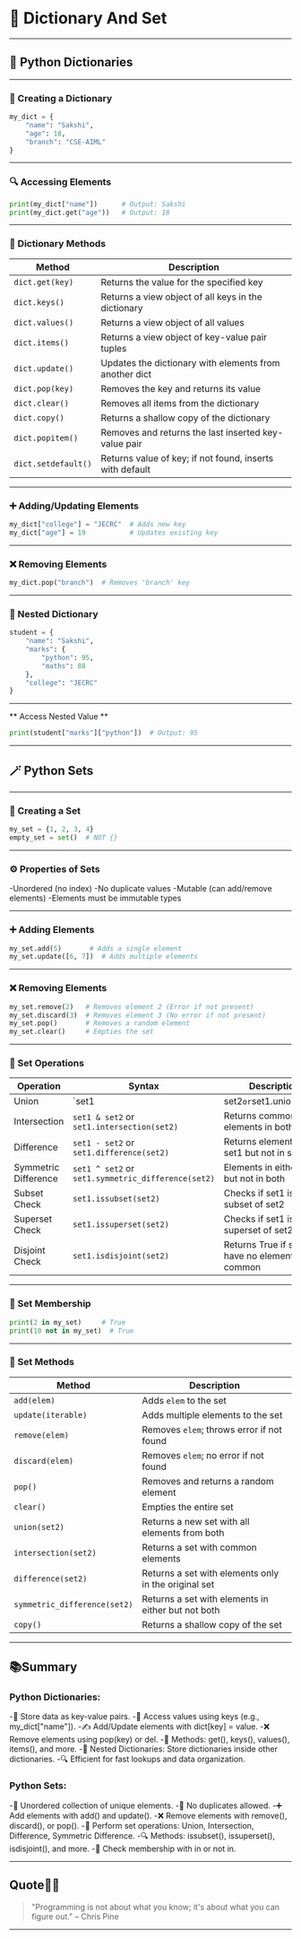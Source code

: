 # 📘 Dictionary And Set 

---

## 📘 Python Dictionaries
---
### 📌 Creating a Dictionary
```python
my_dict = {
    "name": "Sakshi",
    "age": 18,
    "branch": "CSE-AIML"
}
```
---
### 🔍 Accessing Elements
```python
print(my_dict["name"])      # Output: Sakshi
print(my_dict.get("age"))   # Output: 18
```
---
### 🧰 Dictionary Methods
| Method          | Description                                             |
|----------------|---------------------------------------------------------|
| `dict.get(key)`    | Returns the value for the specified key                |
| `dict.keys()`      | Returns a view object of all keys in the dictionary    |
| `dict.values()`    | Returns a view object of all values                    |
| `dict.items()`     | Returns a view object of key-value pair tuples         |
| `dict.update()`    | Updates the dictionary with elements from another dict |
| `dict.pop(key)`    | Removes the key and returns its value                  |
| `dict.clear()`     | Removes all items from the dictionary                  |
| `dict.copy()`      | Returns a shallow copy of the dictionary               |
| `dict.popitem()`   | Removes and returns the last inserted key-value pair   |
| `dict.setdefault()`| Returns value of key; if not found, inserts with default|

---

### ➕ Adding/Updating Elements
```python
my_dict["college"] = "JECRC"  # Adds new key
my_dict["age"] = 19           # Updates existing key
```
---
### ❌ Removing Elements
```python
my_dict.pop("branch")  # Removes 'branch' key
```
---
### 🧩 Nested Dictionary
```python
student = {
    "name": "Sakshi",
    "marks": {
        "python": 95,
        "maths": 88
    },
    "college": "JECRC"
}
```
---
** Access Nested Value **
```python
print(student["marks"]["python"])  # Output: 95
```

---

## 🪄 Python Sets
---
### 📌 Creating a Set
```python
my_set = {1, 2, 3, 4}
empty_set = set()  # NOT {}
```
---
### ⚙️ Properties of Sets
-Unordered (no index)
-No duplicate values
-Mutable (can add/remove elements)
-Elements must be immutable types

---
### ➕ Adding Elements
```python
my_set.add(5)       # Adds a single element
my_set.update([6, 7])  # Adds multiple elements
```
---
### ❌ Removing Elements
```python
my_set.remove(2)   # Removes element 2 (Error if not present)
my_set.discard(3)  # Removes element 3 (No error if not present)
my_set.pop()       # Removes a random element
my_set.clear()     # Empties the set
```
---
### 🔄 Set Operations
| Operation             | Syntax                          | Description                             |
|-----------------------|----------------------------------|-----------------------------------------|
| Union                 | `set1 | set2` or `set1.union(set2)` | Returns all unique elements from both sets |
| Intersection          | `set1 & set2` or `set1.intersection(set2)` | Returns common elements in both sets       |
| Difference            | `set1 - set2` or `set1.difference(set2)` | Returns elements in set1 but not in set2  |
| Symmetric Difference  | `set1 ^ set2` or `set1.symmetric_difference(set2)` | Elements in either set but not in both |
| Subset Check          | `set1.issubset(set2)`           | Checks if set1 is a subset of set2       |
| Superset Check        | `set1.issuperset(set2)`         | Checks if set1 is a superset of set2     |
| Disjoint Check        | `set1.isdisjoint(set2)`         | Returns True if sets have no elements in common |

---

### 🧪 Set Membership
```python
print(2 in my_set)     # True
print(10 not in my_set)  # True
```
---
### 🧰 Set Methods
| Method                  | Description                                     |
|-------------------------|-------------------------------------------------|
| `add(elem)`             | Adds `elem` to the set                          |
| `update(iterable)`      | Adds multiple elements to the set               |
| `remove(elem)`          | Removes `elem`; throws error if not found       |
| `discard(elem)`         | Removes `elem`; no error if not found           |
| `pop()`                 | Removes and returns a random element            |
| `clear()`               | Empties the entire set                          |
| `union(set2)`           | Returns a new set with all elements from both   |
| `intersection(set2)`    | Returns a set with common elements              |
| `difference(set2)`      | Returns a set with elements only in the original set |
| `symmetric_difference(set2)` | Returns a set with elements in either but not both |
| `copy()`                | Returns a shallow copy of the set               |

---

## 📚Summary 
### Python Dictionaries:
-📖 Store data as key-value pairs.
-🔑 Access values using keys (e.g., my_dict["name"]).
-✍️ Add/Update elements with dict[key] = value.
-❌ Remove elements using pop(key) or del.
-🔄 Methods: get(), keys(), values(), items(), and more.
-🧩 Nested Dictionaries: Store dictionaries inside other dictionaries.
-🔍 Efficient for fast lookups and data organization.

### Python Sets:
-🔢 Unordered collection of unique elements.
-🚫 No duplicates allowed.
-➕ Add elements with add() and update().
-❌ Remove elements with remove(), discard(), or pop().
-🔄 Perform set operations: Union, Intersection, Difference, Symmetric Difference.
-🔍 Methods: issubset(), issuperset(), isdisjoint(), and more.
-🧪 Check membership with in or not in.

---

## Quote💫🚀
>"Programming is not about what you know; it's about what you can figure out." – Chris Pine
---

